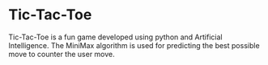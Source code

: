 # Tic-Tac-Toe
Tic-Tac-Toe is a fun game developed using python and Artificial Intelligence. The MiniMax algorithm is used for predicting the best possible move to counter the user move.

